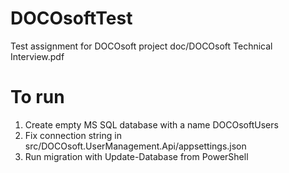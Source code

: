 # DOCOsoftTest

Test assignment for DOCOsoft project doc/DOCOsoft Technical Interview.pdf

# To run
1. Create empty MS SQL database with a name DOCOsoftUsers
2. Fix connection string in src/DOCOsoft.UserManagement.Api/appsettings.json
3. Run migration with Update-Database from PowerShell 